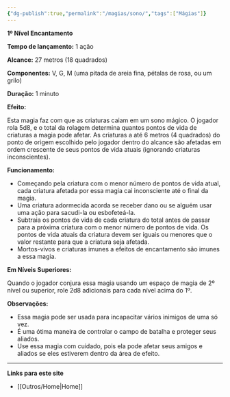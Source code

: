 ```yaml
---
{"dg-publish":true,"permalink":"/magias/sono/","tags":["Mágias"]}
---
```



**1º Nível Encantamento**

**Tempo de lançamento:** 1 ação

**Alcance:** 27 metros (18 quadrados)

**Componentes:** V, G, M (uma pitada de areia fina, pétalas de rosa, ou um grilo)

**Duração:** 1 minuto

**Efeito:**

Esta magia faz com que as criaturas caiam em um sono mágico. O jogador rola 5d8, e o total da rolagem determina quantos pontos de vida de criaturas a magia pode afetar. As criaturas a até 6 metros (4 quadrados) do ponto de origem escolhido pelo jogador dentro do alcance são afetadas em ordem crescente de seus pontos de vida atuais (ignorando criaturas inconscientes).

**Funcionamento:**

- Começando pela criatura com o menor número de pontos de vida atual, cada criatura afetada por essa magia cai inconsciente até o final da magia.
- Uma criatura adormecida acorda se receber dano ou se alguém usar uma ação para sacudi-la ou esbofeteá-la.
- Subtraia os pontos de vida de cada criatura do total antes de passar para a próxima criatura com o menor número de pontos de vida. Os pontos de vida atuais da criatura devem ser iguais ou menores que o valor restante para que a criatura seja afetada.
- Mortos-vivos e criaturas imunes a efeitos de encantamento são imunes a essa magia.

**Em Níveis Superiores:**

Quando o jogador conjura essa magia usando um espaço de magia de 2º nível ou superior, role 2d8 adicionais para cada nível acima do 1º.

**Observações:**

- Essa magia pode ser usada para incapacitar vários inimigos de uma só vez.
- É uma ótima maneira de controlar o campo de batalha e proteger seus aliados.
- Use essa magia com cuidado, pois ela pode afetar seus amigos e aliados se eles estiverem dentro da área de efeito.

___
**Links para este site**  
- [[Outros/Home\|Home]]